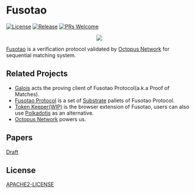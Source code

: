 # Fusotao

[![License](https://img.shields.io/badge/License-Apache%202.0-orange.svg)](#LICENSE)
[![Release](https://img.shields.io/github/workflow/status/uinb/fusotao/Check%20Set-Up%20&%20Build/master)](https://github.com/uinb/fusotao/actions)
[![PRs Welcome](https://img.shields.io/badge/PRs-welcome-blue.svg)](CONTRIBUTING.md)

<p align="center">
  <img src="/fusotao.png">
</p>

[Fusotao](https://www.fusotao.org) is a verification protocol validated by [Octopus Network](https://oct.network) for sequential matching system. 

## Related Projects

- [Galois](https://github.com/uinb/galois) acts the proving client of Fusotao Protocol(a.k.a Proof of Matches).
- [Fusotao Protocol](https://github.com/uinb/fusotao-protocol) is a set of [Substrate](https://substrate.dev) pallets of Fusotao Protocol.
- [Token Keeper(WIP)](https://github.com/uinb/token-keeper) is the browser extension of Fusotao, users can also use [Polkadotjs](https://polkadot.js.org) as an alternative.
- [Octopus Network](https://github.com/octopus-network) powers us.

## Papers
[Draft](https://github.com/uinb/papers)

## License

[APACHE2-LICENSE](LICENSE)
